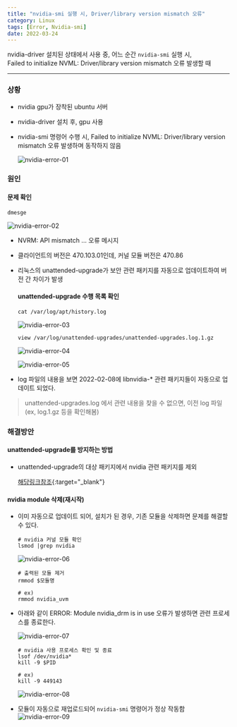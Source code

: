 ```yaml
---
title: "nvidia-smi 실행 시, Driver/library version mismatch 오류"
category: Linux
tags: [Error, Nvidia-smi]
date: 2022-03-24
---
```


nvidia-driver 설치된 상태에서 사용 중, 어느 순간 `nvidia-smi` 실행 시,  
Failed to initialize NVML: Driver/library version mismatch 오류 발생할 때  

------


### 상황

- nvidia gpu가 장착된 ubuntu 서버
- nvidia-driver 설치 후, gpu 사용
- nvidia-smi 명령어 수행 시, Failed to initialize NVML: Driver/library version mismatch 오류 발생하며 동작하지 않음

  ![nvidia-error-01](https://user-images.githubusercontent.com/76153041/159899223-2e10ca48-c076-4384-8162-d07eccd9c06d.png)

### 원인  

#### 문제 확인

  ```shell
  dmesge
  ```
  ![nvidia-error-02](https://user-images.githubusercontent.com/76153041/159899571-6bd84838-cc76-4ae3-9f9e-391564d4c4a1.png)  

- NVRM: API mismatch ... 오류 메시지
- 클라이언트의 버전은 470.103.01인데, 커널 모듈 버전은 470.86  
- 리눅스의 unattended-upgrade가 보안 관련 패키지를 자동으로 업데이트하여 버전 간 차이가 발생

  #### unattended-upgrade 수행 목록 확인
  
  ```shell
  cat /var/log/apt/history.log
  ```  

  ![nvidia-error-03](https://user-images.githubusercontent.com/76153041/159901192-57d1870e-d0ce-4870-8dd8-35b597c89f91.png)  


  ```shell
  view /var/log/unattended-upgrades/unattended-upgrades.log.1.gz
  ```  

  ![nvidia-error-04](https://user-images.githubusercontent.com/76153041/159901243-4a9784c3-69ad-485e-be1d-15e1ece17b76.png)  

  ![nvidia-error-05](https://user-images.githubusercontent.com/76153041/159901195-00637157-36e7-4bc4-b490-278201990596.png)  

- log 파일의 내용을 보면 2022-02-08에 libnvidia-* 관련 패키지들이 자동으로 업데이트 되었다.

> unattended-upgrades.log 에서 관련 내용을 찾을 수 없으면, 이전 log 파일(ex, log.1.gz 등을 확인해봄)


### 해결방안

#### unattended-upgrade를 방지하는 방법

- unattended-upgrade의 대상 패키지에서 nvidia 관련 패키지를 제외  

  [해당링크참조](https://blog.ggaman.com/1029){:target="_blank"}

#### nvidia module 삭제(재시작)

- 이미 자동으로 업데이트 되어, 설치가 된 경우, 기존 모듈을 삭제하면 문제를 해결할 수 있다.  
  ``` shell
  # nvidia 커널 모듈 확인
  lsmod |grep nvidia
  ```  

  ![nvidia-error-06](https://user-images.githubusercontent.com/76153041/159901287-a51e2c73-38ea-490d-9638-9cbc9e92ad61.png)  

  ``` shell
  # 출력된 모듈 제거
  rmmod $모듈명
  
  # ex)
  rmmod nvidia_uvm
  ```  

- 아래와 같이 ERROR: Module nvidia_drm is in use 오류가 발생하면 관련 프로세스를 종료한다.  

  ![nvidia-error-07](https://user-images.githubusercontent.com/76153041/159902947-16947caf-9940-42f2-8f37-34aad3c1d7ab.png)  

  ```shell
  # nvidia 사용 프로세스 확인 및 종료
  lsof /dev/nvidia*
  kill -9 $PID
  
  # ex)
  kill -9 449143
  ```  

  ![nvidia-error-08](https://user-images.githubusercontent.com/76153041/159903271-b8e198b2-077b-4bd5-8499-046846713f0d.png)  
  

- 모듈이 자동으로 재업로드되어 `nvidia-smi` 명령어가 정상 작동함
![nvidia-error-09](https://user-images.githubusercontent.com/76153041/159903143-af2f7b1e-3098-4322-b79d-8ae6808b0dc0.png)

